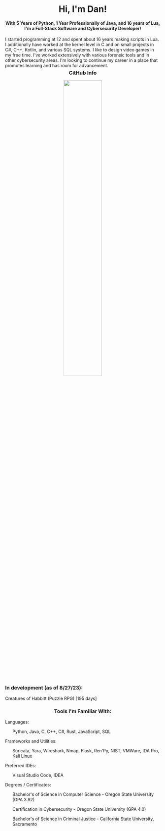 <h1 align="center">Hi, I'm Dan!</h1>
<h4 align="center">With 5 Years of Python, 1 Year Professionally of Java, and 16 years of Lua, I'm a Full-Stack Software and Cybersecurity Developer!</h4>
<div>I started programming at 12 and spent about 16 years making scripts in Lua. I additionally have worked at the kernel level in C and on small projects in C#, C++, Kotlin, and various SQL systems. I like to design video games in my free time. I've worked extensively with various forensic tools and in other cybersecurity areas. I'm looking to continue my career in a place that promotes learning and has room for advancement.</div> 
<h3 align="center" style="margin: 5px 10px;">GitHub Info</h3> 

<p align="center">
  <img width="49.5%" src="https://github-readme-streak-stats.herokuapp.com?user=Monduli&theme=dark&date_format=M%20j%5B%2C%20Y%5D" />
  </a>
</p>
</div>  

<h3>In development (as of 8/27/23): </h3>
<div>Creatures of Habbitt (Puzzle RPG) [195 days]</div>

<h3 align="center">Tools I'm Familiar With:</h3>
<div>Languages:</div>
<ul>Python, Java, C, C++, C#, Rust, JavaScript, SQL</ul>
<div>Frameworks and Utilities:</div>
<ul>Suricata, Yara, Wireshark, Nmap, Flask, Ren'Py, NIST, VMWare, IDA Pro, Kali Linux</ul>
<div>Preferred IDEs:</div>
<ul>Visual Studio Code, IDEA</ul>
<div>Degrees / Certificates:</div>
<ul>Bachelor's of Science in Computer Science - Oregon State University (GPA 3.92)</ul>
<ul>Certification in Cybersecurity - Oregon State University (GPA 4.0)</ul>
<ul>Bachelor's of Science in Criminal Justice - California State University, Sacramento</ul>
